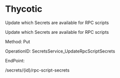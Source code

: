 #     Thycotic


Update which Secrets are available for RPC scripts

Update which Secrets are available for RPC scripts

Method: Put

OperationID: SecretsService_UpdateRpcScriptSecrets

EndPoint:

/secrets/{id}/rpc-script-secrets
